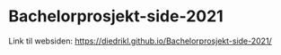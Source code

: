 # Bachelorprosjekt-side-2021

Link til websiden: https://diedrikl.github.io/Bachelorprosjekt-side-2021/
